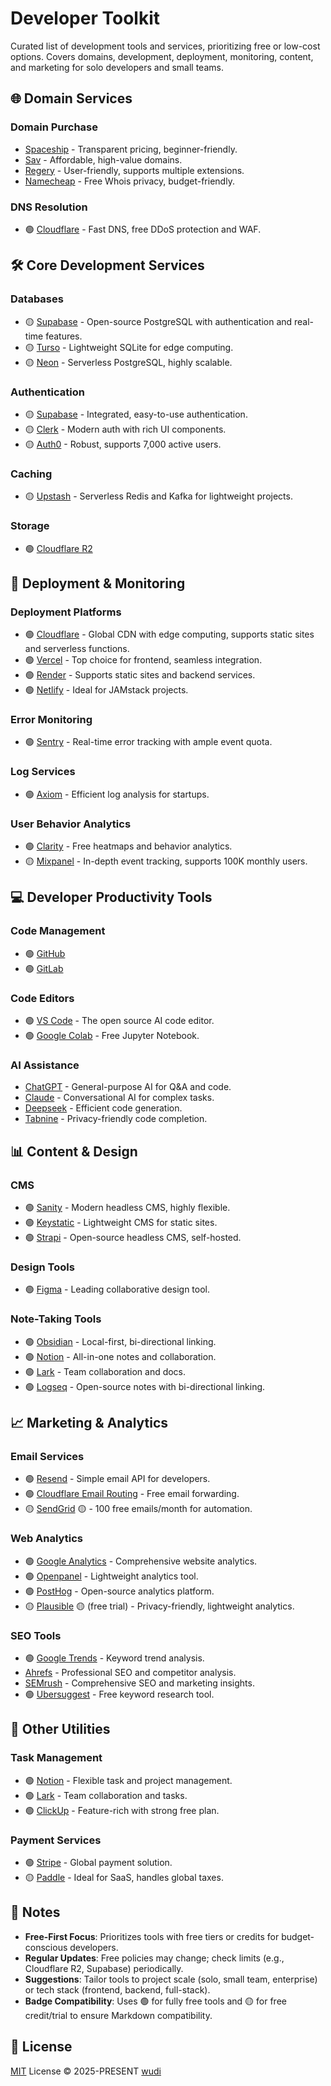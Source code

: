 # Developer Toolkit

Curated list of development tools and services, prioritizing free or low-cost options. Covers domains, development, deployment, monitoring, content, and marketing for solo developers and small teams.

## 🌐 Domain Services

### Domain Purchase

- [Spaceship](https://www.spaceship.com/) - Transparent pricing, beginner-friendly.
- [Sav](https://www.sav.com/) - Affordable, high-value domains.
- [Regery](https://www.regery.com/) - User-friendly, supports multiple extensions.
- [Namecheap](https://www.namecheap.com/) - Free Whois privacy, budget-friendly.

### DNS Resolution

- 🟢 [Cloudflare](https://www.cloudflare.com/) - Fast DNS, free DDoS protection and WAF.

## 🛠️ Core Development Services

### Databases

- 🟡 [Supabase](https://supabase.com/) - Open-source PostgreSQL with authentication and real-time features.
- 🟡 [Turso](https://www.turso.io/) - Lightweight SQLite for edge computing.
- 🟡 [Neon](https://neon.com/) - Serverless PostgreSQL, highly scalable.

### Authentication

- 🟡 [Supabase](https://supabase.com/) - Integrated, easy-to-use authentication.
- 🟡 [Clerk](https://clerk.dev/) - Modern auth with rich UI components.
- 🟡 [Auth0](https://auth0.com/) - Robust, supports 7,000 active users.

### Caching

- 🟡 [Upstash](https://upstash.com/) - Serverless Redis and Kafka for lightweight projects.

### Storage

- 🟢 [Cloudflare R2](https://developers.cloudflare.com/r2/)

## 🚀 Deployment & Monitoring

### Deployment Platforms

- 🟢 [Cloudflare](https://cloudflare.com/) - Global CDN with edge computing, supports static sites and serverless functions.
- 🟢 [Vercel](https://vercel.com/) - Top choice for frontend, seamless integration.
- 🟢 [Render](https://render.com/) - Supports static sites and backend services.
- 🟢 [Netlify](https://www.netlify.com/) - Ideal for JAMstack projects.

### Error Monitoring

- 🟢 [Sentry](https://sentry.io/) - Real-time error tracking with ample event quota.

### Log Services

- 🟢 [Axiom](https://axiom.co/) - Efficient log analysis for startups.

### User Behavior Analytics

- 🟢 [Clarity](https://clarity.microsoft.com/) - Free heatmaps and behavior analytics.
- 🟡 [Mixpanel](https://mixpanel.com/) - In-depth event tracking, supports 100K monthly users.

## 💻 Developer Productivity Tools

### Code Management

- 🟢 [GitHub](https://github.com/)
- 🟢 [GitLab](https://gitlab.com/)

### Code Editors

- 🟢 [VS Code](https://code.visualstudio.com/) - The open source AI code editor.
- 🟢 [Google Colab](https://colab.research.google.com/) - Free Jupyter Notebook.

### AI Assistance

- [ChatGPT](https://chat.openai.com/) - General-purpose AI for Q&A and code.
- [Claude](https://claude.ai/) - Conversational AI for complex tasks.
- [Deepseek](https://www.deepseek.com/) - Efficient code generation.
- [Tabnine](https://www.tabnine.com/) - Privacy-friendly code completion.

## 📊 Content & Design

### CMS

- 🟢 [Sanity](https://www.sanity.io/) - Modern headless CMS, highly flexible.
- 🟢 [Keystatic](https://www.keystatic.com/) - Lightweight CMS for static sites.
- 🟢 [Strapi](https://strapi.io/) - Open-source headless CMS, self-hosted.

### Design Tools

- 🟢 [Figma](https://www.figma.com/) - Leading collaborative design tool.

### Note-Taking Tools

- 🟢 [Obsidian](https://obsidian.md/) - Local-first, bi-directional linking.
- 🟢 [Notion](https://www.notion.so/) - All-in-one notes and collaboration.
- 🟢 [Lark](https://www.feishu.cn/) - Team collaboration and docs.
- 🟢 [Logseq](https://logseq.com/) - Open-source notes with bi-directional linking.

## 📈 Marketing & Analytics

### Email Services

- 🟢 [Resend](https://resend.com/) - Simple email API for developers.
- 🟢 [Cloudflare Email Routing](https://www.cloudflare.com/products/email-routing/) - Free email forwarding.
- 🟡 [SendGrid](https://sendgrid.com/) 🟡 - 100 free emails/month for automation.

### Web Analytics

- 🟢 [Google Analytics](https://analytics.google.com/) - Comprehensive website analytics.
- 🟢 [Openpanel](https://www.openpanel.io/) - Lightweight analytics tool.
- 🟢 [PostHog](https://posthog.com/) - Open-source analytics platform.
- 🟡 [Plausible](https://plausible.io/) 🟡 (free trial) - Privacy-friendly, lightweight analytics.

### SEO Tools

- 🟢 [Google Trends](https://trends.google.com/) - Keyword trend analysis.
- [Ahrefs](https://ahrefs.com/) - Professional SEO and competitor analysis.
- [SEMrush](https://www.semrush.com/) - Comprehensive SEO and marketing insights.
- 🟢 [Ubersuggest](https://neilpatel.com/ubersuggest/) - Free keyword research tool.

## 🔧 Other Utilities

### Task Management

- 🟢 [Notion](https://www.notion.so/) - Flexible task and project management.
- 🟢 [Lark](https://www.feishu.cn/) - Team collaboration and tasks.
- 🟢 [ClickUp](https://clickup.com/) - Feature-rich with strong free plan.

### Payment Services

- 🟢 [Stripe](https://stripe.com/) - Global payment solution.
- 🟡 [Paddle](https://www.paddle.com/) - Ideal for SaaS, handles global taxes.

## 📝 Notes

- **Free-First Focus**: Prioritizes tools with free tiers or credits for budget-conscious developers.
- **Regular Updates**: Free policies may change; check limits (e.g., Cloudflare R2, Supabase) periodically.
- **Suggestions**: Tailor tools to project scale (solo, small team, enterprise) or tech stack (frontend, backend, full-stack).
- **Badge Compatibility**: Uses 🟢 for fully free tools and 🟡 for free credit/trial to ensure Markdown compatibility.

## 📜 License

[MIT](./LICENSE) License &copy; 2025-PRESENT [wudi](https://github.com/WuChenDi)
